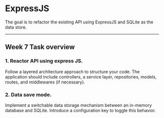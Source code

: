 # ExpressJS
 
The goal is to refactor the existing API using ExpressJS and SQLite as the data store.

---

## Week 7 Task overview 

### 1. Reactor API using express JS.

Follow a layered architecture approach to structure your code. 
The application should include controllers, a service layer, repositories, models, routes, and middlewares (if necessary).

### 2. Data save mode.

Implement a switchable data storage mechanism between an in-memory database and SQLite. 
Introduce a configuration key to toggle this behavior.
